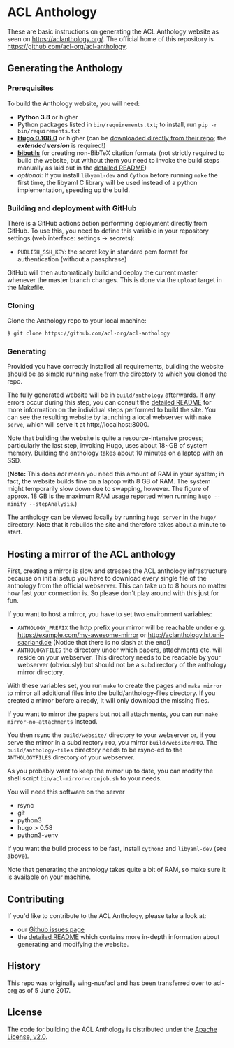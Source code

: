 # ACL Anthology

These are basic instructions on generating the ACL Anthology website as seen on <https://aclanthology.org/>.
The official home of this repository is <https://github.com/acl-org/acl-anthology>.

## Generating the Anthology

### Prerequisites

To build the Anthology website, you will need:

+ **Python 3.8** or higher
+ Python packages listed in `bin/requirements.txt`; to install, run `pip -r bin/requirements.txt`
+ [**Hugo 0.108.0**](https://gohugo.io) or higher (can be [downloaded directly from
  their repo](https://github.com/gohugoio/hugo/releases); the ***extended version*** is required!)
+ [**bibutils**](https://sourceforge.net/p/bibutils/home/Bibutils/) for creating
  non-BibTeX citation formats (not strictly required to build the website, but
  without them you need to invoke the build steps manually as laid out in the
  [detailed README](README_detailed.md))
+ *optional*: If you install `libyaml-dev` and `Cython` before running `make`
   the first time, the libyaml C library will be used instead of a python
   implementation, speeding up the build.

### Building and deployment with GitHub

There is a GitHub actions action performing deployment directly from GitHub.  To use this, you need to
define this variable in your repository settings (web interface: settings -> secrets):

+ `PUBLISH_SSH_KEY`: the secret key in standard pem format for authentication (without a passphrase)

GitHub will then automatically build and deploy the current master whenever the master branch changes.
This is done via the `upload` target in the Makefile.

### Cloning

Clone the Anthology repo to your local machine:

```bash
$ git clone https://github.com/acl-org/acl-anthology
```

### Generating

Provided you have correctly installed all requirements, building the website
should be as simple running `make` from the directory to which
you cloned the repo.

The fully generated website will be in `build/anthology` afterwards.  If any errors
occur during this step, you can consult the [detailed
README](README_detailed.md) for more information on the individual steps
performed to build the site.  You can see the resulting website by launching
a local webserver with `make serve`, which will serve it at http://localhost:8000.

Note that building the website is quite a resource-intensive process;
particularly the last step, invoking Hugo, uses about 18~GB of system memory.
Building the anthology takes about 10 minutes on a laptop with an SSD.

(**Note:** This does *not* mean you need this amount of RAM in your system; in
fact, the website builds fine on a laptop with 8 GB of RAM.  The system might
temporarily slow down due to swapping, however.  The figure of approx. 18 GB is
the maximum RAM usage reported when running `hugo --minify --stepAnalysis`.)

The anthology can be viewed locally by running `hugo server` in the
`hugo/` directory.  Note that it rebuilds the site and therefore takes
about a minute to start.


## Hosting a mirror of the ACL anthology

First, creating a mirror is slow and stresses the ACL anthology
infrastructure because on initial setup you have to download every
single file of the anthology from the official webserver.  This can
take up to 8 hours no matter how fast *your* connection is.  So please
don't play around with this just for fun.

If you want to host a mirror, you have to set two environment variables:
 - `ANTHOLOGY_PREFIX` the http prefix your mirror will be reachable under
   e.g. https://example.com/my-awesome-mirror or http://aclanthology.lst.uni-saarland.de
   (Notice that there is no slash at the end!)
 - `ANTHOLOGYFILES` the directory under which papers, attachments etc.
   will reside on your webserver.  This directory needs to be readable
   by your webserver (obviously) but should not be a subdirectory
   of the anthology mirror directory.

With these variables set, you run `make` to create the pages and `make
mirror` to mirror all additional files into the build/anthology-files
directory.  If you created a mirror before already, it will only
download the missing files.

If you want to mirror the papers but not all attachments, you can run
`make mirror-no-attachments` instead.

You then rsync the `build/website/` directory to your webserver or, if
you serve the mirror in a subdirectory `FOO`, you mirror
`build/website/FOO`.  The `build/anthology-files` directory needs to
be rsync-ed to the `ANTHOLOGYFILES` directory of your webserver.

As you probably want to keep the mirror up to date, you can modify the
shell script `bin/acl-mirror-cronjob.sh` to your needs.

You will need this software on the server
 - rsync
 - git
 - python3
 - hugo > 0.58
 - python3-venv

If you want the build process to be fast, install `cython3` and
`libyaml-dev` (see above).

Note that generating the anthology takes quite a bit of RAM, so make
sure it is available on your machine.

## Contributing

If you'd like to contribute to the ACL Anthology, please take a look at:

- our [Github issues page](https://github.com/acl-org/acl-anthology/issues)
- the [detailed README](README_detailed.md) which contains more in-depth information about generating and modifying the website.

## History

This repo was originally wing-nus/acl and has been transferred over to acl-org as of 5 June 2017.

## License

The code for building the ACL Anthology is distributed under the [Apache License, v2.0](https://www.apache.org/licenses/LICENSE-2.0).
